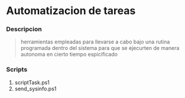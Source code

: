 # Automatizacion de tareas

### Descripcion
>herramientas empleadas para llevarse a cabo bajo una rutina programada dentro del sistema para que se ejecurten de manera autonoma en cierto tiempo espicificado


### Scripts

1. scriptTask.ps1
2. send_sysinfo.ps1

### 